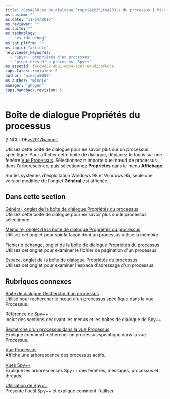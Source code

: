 ```yaml
---
title: "Bo&#238;te de dialogue Propri&#233;t&#233;s du processus | Microsoft Docs"
ms.custom: ""
ms.date: "11/04/2016"
ms.reviewer: ""
ms.suite: ""
ms.technology: 
  - "vs-ide-debug"
ms.tgt_pltfrm: ""
ms.topic: "article"
helpviewer_keywords: 
  - "Spy++. propriétés d'un processus"
  - "propriétés d’un processus, Spy++"
ms.assetid: fe6c9d32-4b81-4dc4-a307-848d23af66ce
caps.latest.revision: 5
author: "mikejo5000"
ms.author: "mikejo"
manager: "ghogen"
caps.handback.revision: 5
---
```

# Bo&#238;te de dialogue Propri&#233;t&#233;s du processus
[!INCLUDE[vs2017banner](../code-quality/includes/vs2017banner.md)]

Utilisez cette boîte de dialogue pour en savoir plus sur un processus spécifique.  Pour afficher cette boîte de dialogue, déplacez le focus sur une fenêtre [Vue Processus](../debugger/processes-view.md).  Sélectionnez n'importe quel nœud de processus dans l'arborescence, puis sélectionnez **Propriétés** dans le menu **Affichage**.  
  
 Sur les systèmes d'exploitation Windows 98 et Windows 95, seule une version modifiée de l'onglet **Général** est affichée.  
  
## Dans cette section  
 [Général, onglet de la boîte de dialogue Propriétés du processus](../debugger/general-tab-thread-properties-dialog-box.md)  
 Utilisez cette boîte de dialogue pour en savoir plus sur le processus sélectionné.  
  
 [Mémoire, onglet de la boîte de dialogue Propriétés du processus](../debugger/memory-tab-process-properties-dialog-box.md)  
 Utilisez cet onglet pour voir la façon dont un processus utilise la mémoire.  
  
 [Fichier d'échange, onglet de la boîte de dialogue Propriétés du processus](../debugger/page-file-tab-process-properties-dialog-box.md)  
 Utilisez cet onglet pour examiner le fichier de pagination d'un processus.  
  
 [Espace, onglet de la boîte de dialogue Propriétés du processus](../debugger/space-tab-process-properties-dialog-box.md)  
 Utilisez cet onglet pour examiner l'espace d'adressage d'un processus.  
  
## Rubriques connexes  
 [Boîte de dialogue Recherche d'un processus](../debugger/process-search-dialog-box.md)  
 Utilisé pour rechercher le nœud d'un processus spécifique dans la vue Processus.  
  
 [Référence de Spy\+\+](../debugger/spy-increment-reference.md)  
 Inclut des sections décrivant les menus et les boîtes de dialogue de Spy\+\+.  
  
 [Recherche d'un processus dans la vue Processus](../debugger/how-to-search-for-a-process-in-processes-view.md)  
 Explique comment rechercher un processus spécifique dans la vue Processus.  
  
 [Vue Processus](../debugger/processes-view.md)  
 Affiche une arborescence des processus actifs.  
  
 [Vues Spy\+\+](../debugger/spy-increment-views.md)  
 Explique les arborescences Spy\+\+ des fenêtres, messages, processus et threads.  
  
 [Utilisation de Spy\+\+](../debugger/using-spy-increment.md)  
 Présente l'outil Spy\+\+ et explique comment l'utiliser.